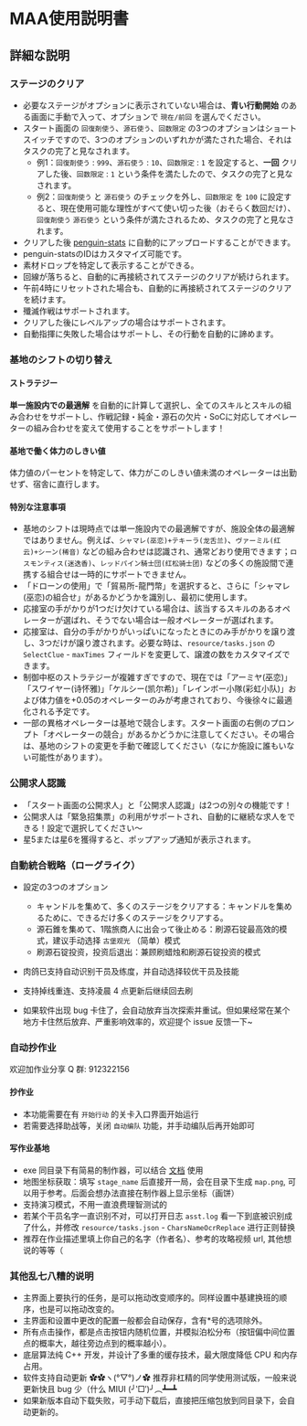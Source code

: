 # MAA使用説明書

## 詳細な説明

### ステージのクリア

- 必要なステージがオプションに表示されていない場合は、**青い行動開始** のある画面に手動で入って、オプションで `現在/前回` を選んでください。
- スタート画面の `回復剤使う`、`源石使う`、`回数限定` の3つのオプションはショートスイッチですので、3つのオプションのいずれかが満たされた場合、それはタスクの完了と見なされます。
  - 例1：`回復剤使う` : `999`、`源石使う` : `10`、`回数限定` : `1` を設定すると、**一回** クリアした後、`回数限定` : `1` という条件を満たしたので、タスクの完了と見なされます。
  - 例2：`回復剤使う` と `源石使う` のチェックを外し、`回数限定` を `100` に設定すると、現在使用可能な理性がすべて使い切った後（おそらく数回だけ）、`回復剤使う` `源石使う` という条件が満たされるため、タスクの完了と見なされます。
- クリアした後 [penguin-stats](https://penguin-stats.cn/) に自動的にアップロードすることができます。
- penguin-statsのIDはカスタマイズ可能です。
- 素材ドロップを特定して表示することができる。
- 回線が落ちると、自動的に再接続されてステージのクリアが続けられます。
- 午前4時にリセットされた場合も、自動的に再接続されてステージのクリアを続けます。
- 殲滅作戦はサポートされます。
- クリアした後にレベルアップの場合はサポートされます。
- 自動指揮に失敗した場合はサポートし、その行動を自動的に諦めます。

### 基地のシフトの切り替え

#### ストラテジー

**単一施設内での最適解** を自動的に計算して選択し、全てのスキルとスキルの組み合わせをサポートし、作戦記録・純金・源石の欠片・SoCに対応してオペレーターの組み合わせを変えて使用することをサポートします！

#### 基地で働く体力のしきい値

体力値のパーセントを特定して、体力がこのしきい値未満のオペレーターは出勤せず、宿舎に直行します。

#### 特別な注意事項

- 基地のシフトは現時点では単一施設内での最適解ですが、施設全体の最適解ではありません。例えば、`シャマレ(巫恋)+テキーラ(龙舌兰)`、`ヴァーミル(红云)+シーン(稀音)` などの組み合わせは認識され、通常どおり使用できます；`ロスモンティス(迷迭香)`、`レッドパイン騎士団(红松骑士团)` などの多くの施設間で連携する組合せは一時的にサポートできません。
- 「ドローンの使用」で「貿易所-龍門幣」を選択すると、さらに「シャマレ(巫恋)の組合せ」があるかどうかを識別し、最初に使用します。
- 応接室の手がかりが1つだけ欠けている場合は、該当するスキルのあるオペレーターが選ばれ、そうでない場合は一般オペレーターが選ばれます。
- 応接室は、自分の手がかりがいっぱいになったときにのみ手がかりを譲り渡し、3つだけが譲り渡されます。必要な時は、`resource/tasks.json` の `SelectClue` - `maxTimes` フィールドを変更して、譲渡の数をカスタマイズできます。
- 制御中枢のストラテジーが複雑すぎですので、現在では「アーミヤ(巫恋)」「スワイヤー(诗怀雅)」「ケルシー(凯尔希)」「レインボー小隊(彩虹小队)」および体力値を+0.05のオペレーターのみが考慮されており、今後徐々に最適化される予定です。
- 一部の異格オペレーターは基地で競合します。スタート画面の右側のプロンプ​​ト「オペレーターの競合」があるかどうかに注意してください。その場合は、基地のシフトの変更を手動で確認してください（なにか施設に誰もいない可能性があります）。

### 公開求人認識

- 「スタート画面の公開求人」と「公開求人認識」は2つの別々の機能です！
- 公開求人は「緊急招集票」の利用がサポートされ、自動的に継続な求人をできる！設定で選択してください〜
- 星5または星6を獲得すると、ポップアップ通知が表示されます。

### 自動統合戦略（ローグライク）

- 設定の3つのオプション

  - キャンドルを集めて、多くのステージをクリアする：キャンドルを集めるために、できるだけ多くのステージをクリアする。
  - 源石錐を集めて、1階旅商人に出会って後止める：刷源石锭最高效的模式，建议手动选择 `古堡观光` （简单）模式
  - 刷源石锭投资，投资后退出：兼顾刷蜡烛和刷源石锭投资的模式

- 肉鸽已支持自动识别干员及练度，并自动选择较优干员及技能
- 支持掉线重连、支持凌晨 4 点更新后继续回去刷
- 如果软件出现 bug 卡住了，会自动放弃当次探索并重试。但如果经常在某个地方卡住然后放弃、严重影响效率的，欢迎提个 issue 反馈一下~

### 自动抄作业

欢迎加作业分享 Q 群: 912322156

#### 抄作业

- 本功能需要在有 `开始行动` 的关卡入口界面开始运行
- 若需要选择助战等，关闭 `自动编队` 功能，并手动编队后再开始即可

#### 写作业基地

- exe 同目录下有简易的制作器，可以结合 [文档](战斗流程协议.md) 使用
- 地图坐标获取：填写 `stage_name` 后直接开一局，会在目录下生成 `map.png`, 可以用于参考。后面会想办法直接在制作器上显示坐标（画饼）
- 支持演习模式，不用一直浪费理智测试的
- 若某个干员名字一直识别不对，可以打开日志 `asst.log` 看一下到底被识别成了什么，并修改 `resource/tasks.json` - `CharsNameOcrReplace` 进行正则替换
- 推荐在作业描述里填上你自己的名字（作者名）、参考的攻略视频 url, 其他想说的等等（

### 其他乱七八糟的说明

- 主界面上要执行的任务，是可以拖动改变顺序的。同样设置中基建换班的顺序，也是可以拖动改变的。
- 主界面和设置中更改的配置一般都会自动保存，含有*号的选项除外。
- 所有点击操作，都是点击按钮内随机位置，并模拟泊松分布（按钮偏中间位置点的概率大，越往旁边点到的概率越小）。
- 底层算法纯 C++ 开发，并设计了多重的缓存技术，最大限度降低 CPU 和内存占用。
- 软件支持自动更新 ✿✿ヽ(°▽°)ノ✿ 推荐非杠精的同学使用测试版，一般来说更新快且 bug 少（什么 MIUI (╯‵□′)╯︵┻━┻
- 如果新版本自动下载失败，可手动下载后，直接把压缩包放到同目录下，会自动更新的。
